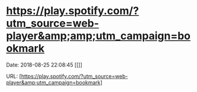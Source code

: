 # https://play.spotify.com/?utm_source=web-player&amp;amp;utm_campaign=bookmark

Date: 2018-08-25 22:08:45
[[]]

URL: [https://play.spotify.com/?utm_source=web-player&amp;utm_campaign=bookmark]
